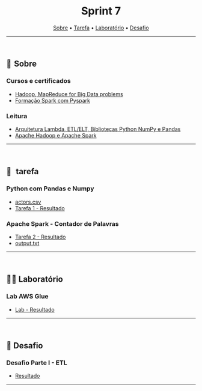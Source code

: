 <h1 align="center"> Sprint 7</h1>

<p align="center">
 <a href="#sobre">Sobre</a> •
 <a href="#tarefa">Tarefa</a> •
 <a href="#Laboratório">Laboratório</a> •
 <a href="#desafio">Desafio</a>
</p>

---
<br> 

<a id="sobre"></a>
## 📎  Sobre

### Cursos e certificados
- [Hadoop, MapReduce for Big Data problems](certificados/hadoop.png)
- [Formação Spark com Pyspark](certificados/Spark.jpeg)

### Leitura
- [Arquitetura Lambda, ETL/ELT, Bibliotecas Python NumPy e Pandas](certificados/DA-ETL-Pandas-NumPy.pdf)
- [Apache Hadoop e Apache Spark](certificados/DA-Apache+Hadoop+e+Apache+Spark.pdf)

---
<br>

<a id="tarefa"></a>
## 📝   tarefa

### Python com Pandas e Numpy
- [actors.csv](evidencias/actors.csv)
- [Tarefa 1 - Resultado](evidencias/Tarefa1.ipynb)

### Apache Spark - Contador de Palavras
- [Tarefa 2 - Resultado](evidencias/Tarefa2.md)
- [output.txt](evidencias/output.txt)

---
<br>

<a id="Laboratório"></a>
## 👩‍💻 Laboratório

### Lab AWS Glue
- [Lab - Resultado](evidencias/Lab.md)

---
<br>

<a id="desafio"></a>
## 🎯  Desafio 

### Desafio Parte I - ETL
- [Resultado](/DESAFIO/README.md#tarefa-desafio-parte-i---etl)

---